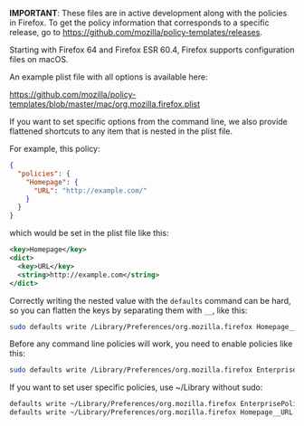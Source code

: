 **IMPORTANT**: These files are in active development along with the policies in Firefox. To get the policy information that corresponds to a specific release, go to https://github.com/mozilla/policy-templates/releases.

Starting with Firefox 64 and Firefox ESR 60.4, Firefox supports configuration files on macOS.

An example plist file with all options is available here:

https://github.com/mozilla/policy-templates/blob/master/mac/org.mozilla.firefox.plist

If you want to set specific options from the command line, we also provide flattened shortcuts to any item that is nested in the plist file.

For example, this policy:
```json
{
  "policies": {
    "Homepage": {
      "URL": "http://example.com/"
    }
  }
}
```
which would be set in the plist file like this:
```xml
<key>Homepage</key>
<dict>
  <key>URL</key>
  <string>http://example.com</string>
</dict>
```
Correctly writing the nested value with the `defaults` command can be hard, so you can flatten the keys by separating them with `__`, like this:
```bash
sudo defaults write /Library/Preferences/org.mozilla.firefox Homepage__URL -string "http://example.com"
```
Before any command line policies will work, you need to enable policies like this:
```bash
sudo defaults write /Library/Preferences/org.mozilla.firefox EnterprisePoliciesEnabled -bool TRUE
```
If you want to set user specific policies, use ~/Library without sudo:
```bash
defaults write ~/Library/Preferences/org.mozilla.firefox EnterprisePoliciesEnabled -bool TRUE
defaults write ~/Library/Preferences/org.mozilla.firefox Homepage__URL -string "http://example.com"
```
